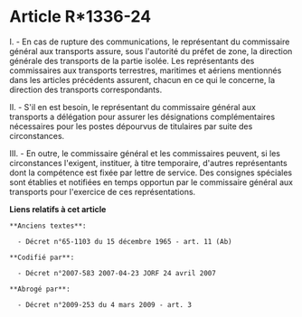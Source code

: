 # Article R*1336-24

I. - En cas de rupture des communications, le représentant du commissaire général aux transports assure, sous l'autorité du
préfet de zone, la direction générale des transports de la partie isolée. Les représentants des commissaires aux transports
terrestres, maritimes et aériens mentionnés dans les articles précédents assurent, chacun en ce qui le concerne, la direction
des transports correspondants.

II. - S'il en est besoin, le représentant du commissaire général aux transports a délégation pour assurer les désignations
complémentaires nécessaires pour les postes dépourvus de titulaires par suite des circonstances.

III. - En outre, le commissaire général et les commissaires peuvent, si les circonstances l'exigent, instituer, à titre
temporaire, d'autres représentants dont la compétence est fixée par lettre de service. Des consignes spéciales sont établies
et notifiées en temps opportun par le commissaire général aux transports pour l'exercice de ces représentations.

**Liens relatifs à cet article**

	**Anciens textes**:

	  - Décret n°65-1103 du 15 décembre 1965 - art. 11 (Ab)

	**Codifié par**:

	  - Décret n°2007-583 2007-04-23 JORF 24 avril 2007

	**Abrogé par**:

	  - Décret n°2009-253 du 4 mars 2009 - art. 3
